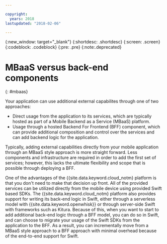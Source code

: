 ```yaml
---

copyright:
  years: 2018
lastupdated: "2018-02-06"

---
```

{:new_window: target="_blank"}
{:shortdesc: .shortdesc}
{:screen: .screen}
{:codeblock: .codeblock}
{:pre: .pre}
{:note:.deprecated}

# MBaaS versus back-end components
{: #mbaas}

Your application can use additional external capabilites through one of two approaches:
* Direct usage from the application to its services, which are typically hosted as part of a Mobile Backend as a Service (MBaaS) platform.
* Usage through a hosted Backend For Frontend (BFF) component, which can provide additional composition and control over the services and can add backend logic for the application.

Typically, adding external capabilities directly from your mobile application through an MBaaS style approach is more straight forward. Less components and infrastructure are required in order to add the first set of services; however, this lacks the ultimate flexibility and scope that is possible through deploying a BFF.

One of the advantages of the {{site.data.keyword.cloud_notm} platform is that you don't need to make that decision up front. All of the provided services can be utilized directly from the mobile device using provided Swift based SDKs. The {{site.data.keyword.cloud_notm} platform also provides support for writing its back-end logic in Swift, either through a serverless model with {{site.data.keyword.openwhisk}} or through server-side Swift with frameworks such as Kitura. Because of this, when you want to start to add additional back-end logic through a BFF model, you can do so in Swift, and can choose to migrate your usage of the Swift SDKs from the application to the BFF. As a result, you can incrementally move from a MBaaS style approach to a BFF approach with minimal overhead because of the end-to-end support for Swift.
